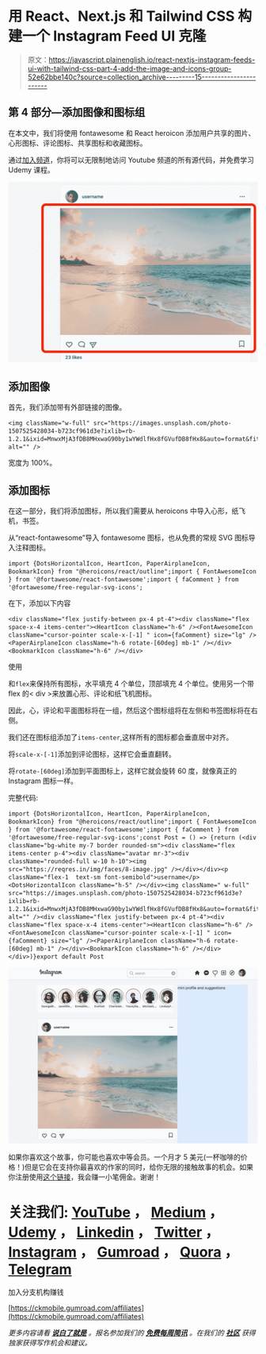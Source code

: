 # 用 React、Next.js 和 Tailwind CSS 构建一个 Instagram Feed UI 克隆

> 原文：<https://javascript.plainenglish.io/react-nextjs-instagram-feeds-ui-with-tailwind-css-part-4-add-the-image-and-icons-group-52e62bbe140c?source=collection_archive---------15----------------------->

## 第 4 部分—添加图像和图标组

在本文中，我们将使用 fontawesome 和 React heroicon 添加用户共享的图片、心形图标、评论图标、共享图标和收藏图标。

通过[加入频道](https://www.youtube.com/channel/UCu4-4FnutvSHVo9WHvq80Ww/join)，你将可以无限制地访问 Youtube 频道的所有源代码，并免费学习 Udemy 课程。

![](img/fbf2d223b0016f3e99517f9ce521eb60.png)

## 添加图像

首先，我们添加带有外部链接的图像。

```
<img className="w-full" src="https://images.unsplash.com/photo-1507525428034-b723cf961d3e?ixlib=rb-1.2.1&ixid=MnwxMjA3fDB8MHxwaG90by1wYWdlfHx8fGVufDB8fHx8&auto=format&fit=crop&w=1000&q=80" alt="" />
```

宽度为 100%。

## 添加图标

在这一部分，我们将添加图标，所以我们需要从 heroicons 中导入心形，纸飞机，书签。

从“react-fontawesome”导入 fontawesome 图标，也从免费的常规 SVG 图标导入注释图标。

```
import {DotsHorizontalIcon, HeartIcon, PaperAirplaneIcon, BookmarkIcon} from "@heroicons/react/outline";import { FontAwesomeIcon } from '@fortawesome/react-fontawesome';import { faComment } from '@fortawesome/free-regular-svg-icons';
```

在下，添加以下内容

```
<div className="flex justify-between px-4 pt-4"><div className="flex space-x-4 items-center"><HeartIcon className="h-6" /><FontAwesomeIcon className="cursor-pointer scale-x-[-1] " icon={faComment} size="lg" /><PaperAirplaneIcon className="h-6 rotate-[60deg] mb-1" /></div><BookmarkIcon className="h-6" /></div>
```

使用

和`flex`来保持所有图标，水平填充 4 个单位，顶部填充 4 个单位。使用另一个带 flex 的< div >来放置心形、评论和纸飞机图标。

因此，心，评论和平面图标将在一组，然后这个图标组将在左侧和书签图标将在右侧。

我们还在图标组添加了`items-center`,这样所有的图标都会垂直居中对齐。

将`scale-x-[-1]`添加到评论图标，这样它会垂直翻转。

将`rotate-[60deg]`添加到平面图标上，这样它就会旋转 60 度，就像真正的 Instagram 图标一样。

完整代码:

```
import {DotsHorizontalIcon, HeartIcon, PaperAirplaneIcon, BookmarkIcon} from "@heroicons/react/outline";import { FontAwesomeIcon } from '@fortawesome/react-fontawesome';import { faComment } from '@fortawesome/free-regular-svg-icons';const Post = () => {return (<div className="bg-white my-7 border rounded-sm"><div className="flex items-center p-4"><div className="avatar mr-3"><div className="rounded-full w-10 h-10"><img src="https://reqres.in/img/faces/8-image.jpg" /></div></div><p className="flex-1  text-sm font-semibold">username</p><DotsHorizontalIcon className="h-5" /></div><img className=" w-full" src="https://images.unsplash.com/photo-1507525428034-b723cf961d3e?ixlib=rb-1.2.1&ixid=MnwxMjA3fDB8MHxwaG90by1wYWdlfHx8fGVufDB8fHx8&auto=format&fit=crop&w=1000&q=80" alt="" /><div className="flex justify-between px-4 pt-4"><div className="flex space-x-4 items-center"><HeartIcon className="h-6" /><FontAwesomeIcon className="cursor-pointer scale-x-[-1] " icon={faComment} size="lg" /><PaperAirplaneIcon className="h-6 rotate-[60deg] mb-1" /></div><BookmarkIcon className="h-6" /></div></div>)}export default Post
```

![](img/6310dc0a11fa8b6ed142ea066fe979b4.png)

如果你喜欢这个故事，你可能也喜欢中等会员。一个月才 5 美元(一杯咖啡的价格！)但是它会在支持你最喜欢的作家的同时，给你无限的接触故事的机会。如果你注册使用[这个链接](https://ckmobile.medium.com/membership)，我会赚一小笔佣金。谢谢！

# 关注我们: [YouTube](https://www.youtube.com/channel/UCu4-4FnutvSHVo9WHvq80Ww?sub_confirmation=1) ， [Medium](https://ckmobile.medium.com/) ， [Udemy](https://www.udemy.com/user/cyruschan2/) ， [Linkedin](https://www.linkedin.com/company/ckmobi/) ， [Twitter](https://twitter.com/ckmobilejavasc1) ， [Instagram](https://www.instagram.com/ckmobile8050) ， [Gumroad](https://app.gumroad.com/ckmobile) ， [Quora](https://ckmobile.quora.com/) ， [Telegram](https://t.me/ckmobi)

加入分支机构赚钱

[https://ckmobile.gumroad.com/affiliates](https://ckmobile.gumroad.com/affiliates)

*更多内容请看* [***说白了就是***](http://plainenglish.io/) *。报名参加我们的* [***免费每周简讯***](http://newsletter.plainenglish.io/) *。在我们的* [***社区***](https://discord.gg/GtDtUAvyhW) *获得独家获得写作机会和建议。*